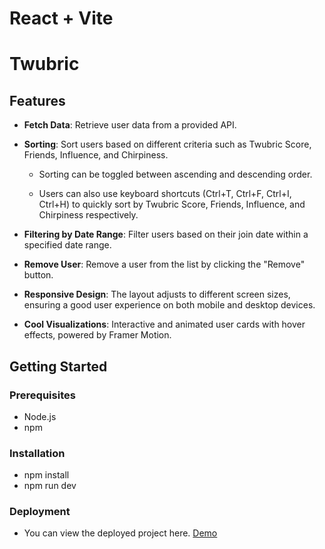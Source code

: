 # React + Vite

# Twubric

## Features

- **Fetch Data**: Retrieve user data from a provided API.

- **Sorting**: Sort users based on different criteria such as Twubric Score, Friends, Influence, and Chirpiness.

  - Sorting can be toggled between ascending and descending order.

  - Users can also use keyboard shortcuts (Ctrl+T, Ctrl+F, Ctrl+I, Ctrl+H) to quickly sort by Twubric Score, Friends, Influence, and Chirpiness respectively.

- **Filtering by Date Range**: Filter users based on their join date within a specified date range.

- **Remove User**: Remove a user from the list by clicking the "Remove" button.

- **Responsive Design**: The layout adjusts to different screen sizes, ensuring a good user experience on both mobile and desktop devices.

- **Cool Visualizations**: Interactive and animated user cards with hover effects, powered by Framer Motion.

## Getting Started

### Prerequisites

- Node.js
- npm

### Installation

- npm install
- npm run dev

### Deployment

- You can view the deployed project here. [Demo](https://exhibyte.onrender.com/)
